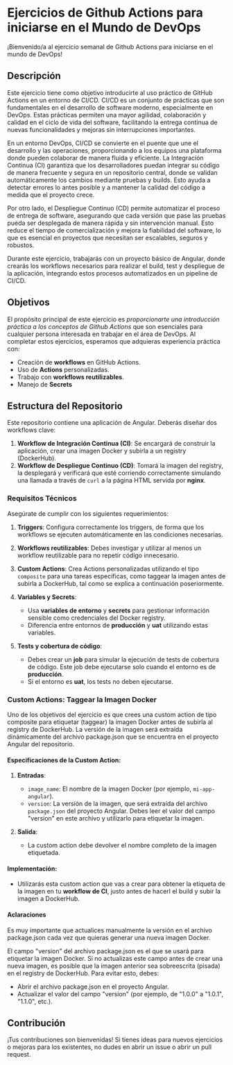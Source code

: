 # Ejercicios de Github Actions  para iniciarse en el Mundo de DevOps

¡Bienvenido/a al ejercicio semanal de Github Actions para iniciarse en el mundo de DevOps!

## Descripción

Este ejercicio tiene como objetivo introducirte al uso práctico de GitHub Actions en un entorno de CI/CD. CI/CD es un conjunto de prácticas que son fundamentales en el desarrollo de software moderno, especialmente en DevOps. Estas prácticas permiten una mayor agilidad, colaboración y calidad en el ciclo de vida del software, facilitando la entrega continua de nuevas funcionalidades y mejoras sin interrupciones importantes.

En un entorno DevOps, CI/CD se convierte en el puente que une el desarrollo y las operaciones, proporcionando a los equipos una plataforma donde pueden colaborar de manera fluida y eficiente. La Integración Continua (CI) garantiza que los desarrolladores puedan integrar su código de manera frecuente y segura en un repositorio central, donde se validan automáticamente los cambios mediante pruebas y builds. Esto ayuda a detectar errores lo antes posible y a mantener la calidad del código a medida que el proyecto crece.

Por otro lado, el Despliegue Continuo (CD) permite automatizar el proceso de entrega de software, asegurando que cada versión que pase las pruebas pueda ser desplegada de manera rápida y sin intervención manual. Esto reduce el tiempo de comercialización y mejora la fiabilidad del software, lo que es esencial en proyectos que necesitan ser escalables, seguros y robustos.

Durante este ejercicio, trabajarás con un proyecto básico de Angular, donde crearás los workflows necesarios para realizar el build, test y despliegue de la aplicación, integrando estos procesos automatizados en un pipeline de CI/CD.

## Objetivos

El propósito principal de este ejercicio es _proporcionarte una introducción práctica a los conceptos de Github Actions_ que son esenciales para cualquier persona interesada en trabajar en el área de DevOps. Al completar estos ejercicios, esperamos que adquieras experiencia práctica con:

- Creación de **workflows** en GitHub Actions.
- Uso de **Actions** personalizadas.
- Trabajo con **workflows reutilizables**.
- Manejo de **Secrets**

## Estructura del Repositorio

Este repositorio contiene una aplicación de Angular. Deberás diseñar dos workflows clave:
1. **Workflow de Integración Continua (CI)**: Se encargará de construir la aplicación, crear una imagen Docker y subirla a un registry (DockerHub).
2. **Workflow de Despliegue Continuo (CD)**: Tomará la imagen del registry, la desplegará y verificará que esté corriendo correctamente simulando una llamada a través de `curl` a la página HTML servida por **nginx**.


### Requisitos Técnicos
Asegúrate de cumplir con los siguientes requerimientos:

1. **Triggers**: Configura correctamente los triggers, de forma que los workflows se ejecuten automáticamente en las condiciones necesarias.
   
2. **Workflows reutilizables**: Debes investigar y utilizar al menos un workflow reutilizable para no repetir código innecesario.

3. **Custom Actions**: Crea Actions personalizadas utilizando el tipo `composite` para una tareas específicas, como taggear la imagen antes de subirla a DockerHub, tal como se explica a continuación poseriormente.

4. **Variables y Secrets**:
   - Usa **variables de entorno** y **secrets** para gestionar información sensible como credenciales del Docker registry.
   - Diferencia entre entornos de **producción** y **uat** utilizando estas variables.

5. **Tests y cobertura de código**:
   - Debes crear un **job** para simular la ejecución de tests de cobertura de código. Este job debe ejecutarse solo cuando el entorno es de **producción**.
   - Si el entorno es **uat**, los tests no deben ejecutarse.


### Custom Actions: Taggear la Imagen Docker

Uno de los objetivos del ejercicio es que crees una custom action de tipo composite para etiquetar (taggear) la imagen Docker antes de subirla al registry de DockerHub. La versión de la imagen será extraída dinámicamente del archivo package.json que se encuentra en el proyecto Angular del repositorio.

#### Especificaciones de la Custom Action:

1. **Entradas**:
    - `image_name`: El nombre de la imagen Docker (por ejemplo, `mi-app-angular`).
    - `version`: La versión de la imagen, que será extraída del archivo `package.json` del proyecto Angular. Debes leer el valor del campo "version" en este archivo y utilizarlo para etiquetar la imagen.

2. **Salida**:
    - La custom action debe devolver el nombre completo de la imagen etiquetada.

#### Implementación:

- Utilizarás esta custom action que vas a crear para obtener la etiqueta de la imagen en tu **workflow de CI**, justo antes de hacerl el build y subir la imagen a DockerHub.

#### Aclaraciones

Es muy importante que actualices manualmente la versión en el archivo package.json cada vez que quieras generar una nueva imagen Docker.

El campo "version" del archivo package.json es el que se usará para etiquetar la imagen Docker. Si no actualizas este campo antes de crear una nueva imagen, es posible que la imagen anterior sea sobreescrita (pisada) en el registry de DockerHub. Para evitar esto, debes:

- Abrir el archivo package.json en el proyecto Angular.
- Actualizar el valor del campo "version" (por ejemplo, de "1.0.0" a "1.0.1", "1.1.0", etc.).

## Contribución

¡Tus contribuciones son bienvenidas! Si tienes ideas para nuevos ejercicios o mejoras para los existentes, no dudes en abrir un issue o abrir un pull request.



